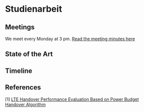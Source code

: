# Studienarbeit


## Meetings
We meet every Monday at 3 pm. [Read the meeting minutes here](meetings.md)



## State of the Art

## Timeline

## References
[1] [LTE Handover Performance Evaluation Based on Power Budget Handover Algorithm](https://upcommons.upc.edu/bitstream/handle/2099.1/21093/LTE+Handover+Performance+Evaluation.pdf?sequence=4)
